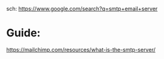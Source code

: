 sch: https://www.google.com/search?q=smtp+email+server

# Guide:
https://mailchimp.com/resources/what-is-the-smtp-server/
